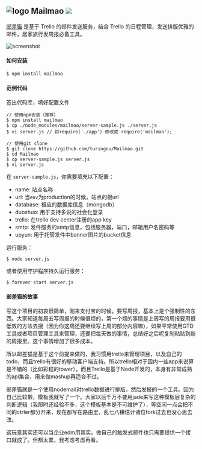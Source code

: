 ![logo](http://ww3.sinaimg.cn/large/61ff0de3gw1e8xjt122lpj201e01mmwy.jpg) Mailmao ![](https://badge.fury.io/js/mailmao.png)
---

[邮差猫](http://mailmao.com) 是基于 Trello 的邮件发送服务，结合 Trello 的日程管理，发送排版优雅的邮件，居家旅行发周报必备工具。

![screenshot](http://ww1.sinaimg.cn/large/61ff0de3gw1e8xk8vie3dj20w00nfjuo.jpg)

#### 如何安装
````
$ npm install mailmao
````

#### 范例代码

签出代码库，填好配置文件
````
// 使用npm安装（推荐）
$ npm install mailmao
$ cp ./node_modules/mailmao/server-sample.js ./server.js
$ vi server.js // 将require('./app') 修改成 require('mailmao');

// 使用git clone
$ git clone https://github.com/turingou/Mailmao.git
$ cd Mailmao
$ cp server-sample.js server.js
$ vi server.js
````
在 `server-sample.js`，你需要填充以下配置：
- name: 站点名称
- url: 当`env`为production的时候，站点的根url
- database: 相应的数据库信息（mongodb）
- duoshuo: 用于支持多说的社会化登录
- trello: 在trello dev center注册的app key
- smtp: 发件服务的smtp信息，包括服务器，端口，邮箱用户名密码等
- upyun: 用于托管发件中banner图片的bucket信息

运行服务：
````
$ node server.js
````
或者使用守护程序持久运行服务：
````
$ forever start server.js
````

#### 邮差猫的故事

写这个项目的初衷很简单，刚来支付宝的时候，要写周报，基本上是个强制性的东西。大家知道每周五写周报的时候很烦的，第一个烦的事情是上周写的周报要用很低效的方法去搜（因为你这周还要继续写上周的部分内容嘛），如果平常使用GTD工具或者项目管理工具来管理，还要把每天做的事情，总结好之后呢复制粘贴到新的周报里。这个事情增加了很多成本。

所以邮差猫是基于这个前提来做的，我习惯用trello来管理项目，以及自己的todo，而且trello有很好的移动客户端支持。所以trello相对于国内一些app来说算是不错的（比如彩程的tower），而且Trello是基于Node开发的，本身有非常成熟的api集合，用来做mashup再适合不过。

邮差猫就是一个使用nodemail对trello数据进行排版，然后发报的一个工具。因为自己比较懒，模板我就写了一个。大家以后千万不要用jade来写这种模板层复杂的判断逻辑（我那时还经验不多，这个模板基本是不可维护了），等空闲一点会把不同的ctrler都分开来，现在都写在路由里，乱七八糟估计诸位fork过去也没心思去改。

这玩意其实还可以当企业edm用其实。做自己的触发式邮件也只需要提供一个接口就成了。但都太累，我考虑考虑再看。
